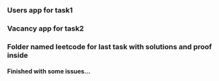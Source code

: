 ### Users app for task1
### Vacancy app for task2
### Folder named leetcode for last task with solutions and proof inside
#### Finished with some issues...
